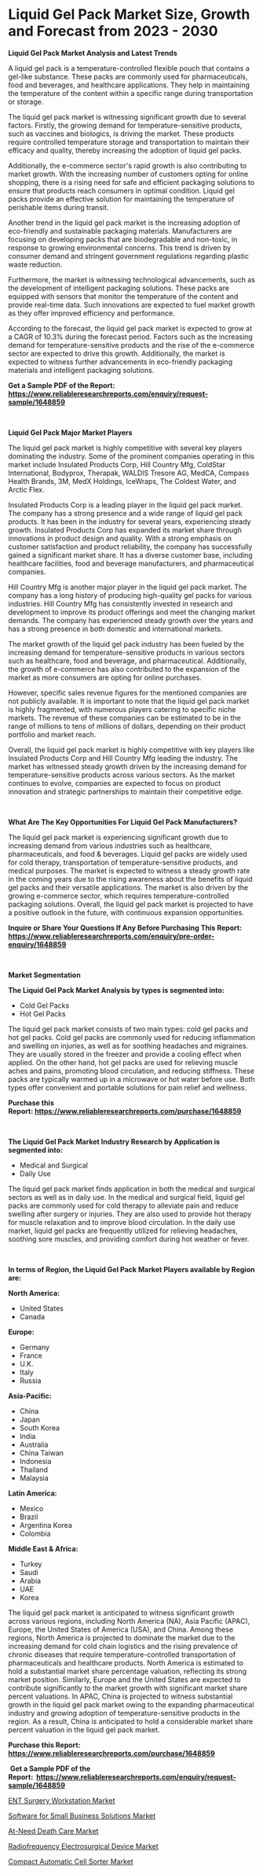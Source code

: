 <p><h1>Liquid Gel Pack Market Size, Growth and Forecast from 2023 - 2030</h1></p><p><strong>Liquid Gel Pack Market Analysis and Latest Trends</strong></p>
<p><p>A liquid gel pack is a temperature-controlled flexible pouch that contains a gel-like substance. These packs are commonly used for pharmaceuticals, food and beverages, and healthcare applications. They help in maintaining the temperature of the content within a specific range during transportation or storage.</p><p>The liquid gel pack market is witnessing significant growth due to several factors. Firstly, the growing demand for temperature-sensitive products, such as vaccines and biologics, is driving the market. These products require controlled temperature storage and transportation to maintain their efficacy and quality, thereby increasing the adoption of liquid gel packs.</p><p>Additionally, the e-commerce sector's rapid growth is also contributing to market growth. With the increasing number of customers opting for online shopping, there is a rising need for safe and efficient packaging solutions to ensure that products reach consumers in optimal condition. Liquid gel packs provide an effective solution for maintaining the temperature of perishable items during transit.</p><p>Another trend in the liquid gel pack market is the increasing adoption of eco-friendly and sustainable packaging materials. Manufacturers are focusing on developing packs that are biodegradable and non-toxic, in response to growing environmental concerns. This trend is driven by consumer demand and stringent government regulations regarding plastic waste reduction.</p><p>Furthermore, the market is witnessing technological advancements, such as the development of intelligent packaging solutions. These packs are equipped with sensors that monitor the temperature of the content and provide real-time data. Such innovations are expected to fuel market growth as they offer improved efficiency and performance.</p><p>According to the forecast, the liquid gel pack market is expected to grow at a CAGR of 10.3% during the forecast period. Factors such as the increasing demand for temperature-sensitive products and the rise of the e-commerce sector are expected to drive this growth. Additionally, the market is expected to witness further advancements in eco-friendly packaging materials and intelligent packaging solutions.</p></p>
<p><strong>Get a Sample PDF of the Report:&nbsp; <a href="https://www.reliableresearchreports.com/enquiry/request-sample/1648859">https://www.reliableresearchreports.com/enquiry/request-sample/1648859</a></strong></p>
<p>&nbsp;</p>
<p><strong>Liquid Gel Pack Major Market Players</strong></p>
<p><p>The liquid gel pack market is highly competitive with several key players dominating the industry. Some of the prominent companies operating in this market include Insulated Products Corp, Hill Country Mfg, ColdStar International, Bodyprox, Therapak, WALDIS Tresore AG, MedCA, Compass Health Brands, 3M, MedX Holdings, IceWraps, The Coldest Water, and Arctic Flex.</p><p>Insulated Products Corp is a leading player in the liquid gel pack market. The company has a strong presence and a wide range of liquid gel pack products. It has been in the industry for several years, experiencing steady growth. Insulated Products Corp has expanded its market share through innovations in product design and quality. With a strong emphasis on customer satisfaction and product reliability, the company has successfully gained a significant market share. It has a diverse customer base, including healthcare facilities, food and beverage manufacturers, and pharmaceutical companies.</p><p>Hill Country Mfg is another major player in the liquid gel pack market. The company has a long history of producing high-quality gel packs for various industries. Hill Country Mfg has consistently invested in research and development to improve its product offerings and meet the changing market demands. The company has experienced steady growth over the years and has a strong presence in both domestic and international markets.</p><p>The market growth of the liquid gel pack industry has been fueled by the increasing demand for temperature-sensitive products in various sectors such as healthcare, food and beverage, and pharmaceutical. Additionally, the growth of e-commerce has also contributed to the expansion of the market as more consumers are opting for online purchases.</p><p>However, specific sales revenue figures for the mentioned companies are not publicly available. It is important to note that the liquid gel pack market is highly fragmented, with numerous players catering to specific niche markets. The revenue of these companies can be estimated to be in the range of millions to tens of millions of dollars, depending on their product portfolio and market reach.</p><p>Overall, the liquid gel pack market is highly competitive with key players like Insulated Products Corp and Hill Country Mfg leading the industry. The market has witnessed steady growth driven by the increasing demand for temperature-sensitive products across various sectors. As the market continues to evolve, companies are expected to focus on product innovation and strategic partnerships to maintain their competitive edge.</p></p>
<p>&nbsp;</p>
<p><strong>What Are The Key Opportunities For Liquid Gel Pack Manufacturers?</strong></p>
<p><p>The liquid gel pack market is experiencing significant growth due to increasing demand from various industries such as healthcare, pharmaceuticals, and food & beverages. Liquid gel packs are widely used for cold therapy, transportation of temperature-sensitive products, and medical purposes. The market is expected to witness a steady growth rate in the coming years due to the rising awareness about the benefits of liquid gel packs and their versatile applications. The market is also driven by the growing e-commerce sector, which requires temperature-controlled packaging solutions. Overall, the liquid gel pack market is projected to have a positive outlook in the future, with continuous expansion opportunities.</p></p>
<p><strong>Inquire or Share Your Questions If Any Before Purchasing This Report: <a href="https://www.reliableresearchreports.com/enquiry/pre-order-enquiry/1648859">https://www.reliableresearchreports.com/enquiry/pre-order-enquiry/1648859</a></strong></p>
<p>&nbsp;</p>
<p><strong>Market Segmentation</strong></p>
<p><strong>The Liquid Gel Pack Market Analysis by types is segmented into:</strong></p>
<p><ul><li>Cold Gel Packs</li><li>Hot Gel Packs</li></ul></p>
<p><p>The liquid gel pack market consists of two main types: cold gel packs and hot gel packs. Cold gel packs are commonly used for reducing inflammation and swelling on injuries, as well as for soothing headaches and migraines. They are usually stored in the freezer and provide a cooling effect when applied. On the other hand, hot gel packs are used for relieving muscle aches and pains, promoting blood circulation, and reducing stiffness. These packs are typically warmed up in a microwave or hot water before use. Both types offer convenient and portable solutions for pain relief and wellness.</p></p>
<p><strong>Purchase this Report:&nbsp;<a href="https://www.reliableresearchreports.com/purchase/1648859">https://www.reliableresearchreports.com/purchase/1648859</a></strong></p>
<p>&nbsp;</p>
<p><strong>The Liquid Gel Pack Market Industry Research by Application is segmented into:</strong></p>
<p><ul><li>Medical and Surgical</li><li>Daily Use</li></ul></p>
<p><p>The liquid gel pack market finds application in both the medical and surgical sectors as well as in daily use. In the medical and surgical field, liquid gel packs are commonly used for cold therapy to alleviate pain and reduce swelling after surgery or injuries. They are also used to provide hot therapy for muscle relaxation and to improve blood circulation. In the daily use market, liquid gel packs are frequently utilized for relieving headaches, soothing sore muscles, and providing comfort during hot weather or fever.</p></p>
<p>&nbsp;</p>
<p><strong>In terms of Region, the Liquid Gel Pack Market Players available by Region are:</strong></p>
<p>
    <p> <strong> North America: </strong>
        <ul>
            <li>United States</li>
            <li>Canada</li>
        </ul>
        </p> 
    <p> <strong> Europe: </strong>
        <ul>
            <li>Germany</li>
            <li>France</li>
            <li>U.K.</li>
            <li>Italy</li>
            <li>Russia</li>
        </ul>
        </p> 
    <p> <strong> Asia-Pacific: </strong>
        <ul>
            <li>China</li>
            <li>Japan</li>
            <li>South Korea</li>
            <li>India</li>
            <li>Australia</li>
            <li>China Taiwan</li>
            <li>Indonesia</li>
            <li>Thailand</li>
            <li>Malaysia</li>
        </ul>
        </p> 
    <p> <strong> Latin America: </strong>
        <ul>
            <li>Mexico</li>
            <li>Brazil</li>
            <li>Argentina Korea</li>
            <li>Colombia</li>
        </ul>
        </p> 
    <p> <strong> Middle East & Africa: </strong>
        <ul>
            <li>Turkey</li>
            <li>Saudi</li>
            <li>Arabia</li>
            <li>UAE</li>
            <li>Korea</li>
        </ul>
    </p>
    </p>
<p><p>The liquid gel pack market is anticipated to witness significant growth across various regions, including North America (NA), Asia Pacific (APAC), Europe, the United States of America (USA), and China. Among these regions, North America is projected to dominate the market due to the increasing demand for cold chain logistics and the rising prevalence of chronic diseases that require temperature-controlled transportation of pharmaceuticals and healthcare products. North America is estimated to hold a substantial market share percentage valuation, reflecting its strong market position. Similarly, Europe and the United States are expected to contribute significantly to the market growth with significant market share percent valuations. In APAC, China is projected to witness substantial growth in the liquid gel pack market owing to the expanding pharmaceutical industry and growing adoption of temperature-sensitive products in the region. As a result, China is anticipated to hold a considerable market share percent valuation in the liquid gel pack market.</p></p>
<p><strong>Purchase this Report: <a href="https://www.reliableresearchreports.com/purchase/1648859">https://www.reliableresearchreports.com/purchase/1648859</a></strong></p>
<p>&nbsp;<strong>Get a Sample PDF of the Report:&nbsp;&nbsp;<a href="https://www.reliableresearchreports.com/enquiry/request-sample/1648859">https://www.reliableresearchreports.com/enquiry/request-sample/1648859</a></strong></p>
<p><strong></strong></p>
<p><p><a href="https://github.com/merzlyukov93/Market-Research-Report-List-1/blob/main/ent-surgery-workstation-market.md">ENT Surgery Workstation Market</a></p><p><a href="https://www.linkedin.com/pulse/software-small-business-solutions-market-research-report/">Software for Small Business Solutions Market</a></p><p><a href="https://www.linkedin.com/pulse/at-need-death-care-market-size-share-amp-trends-analysis/">At-Need Death Care Market</a></p><p><a href="https://github.com/melchekhinf/Market-Research-Report-List-1/blob/main/radiofrequency-electrosurgical-device-market.md">Radiofrequency Electrosurgical Device Market</a></p><p><a href="https://medium.com/@rahul.reportprime/compact-automatic-cell-sorter-market-share-evolution-and-market-growth-trends-2023-2030-52362bdc829c">Compact Automatic Cell Sorter Market</a></p></p>